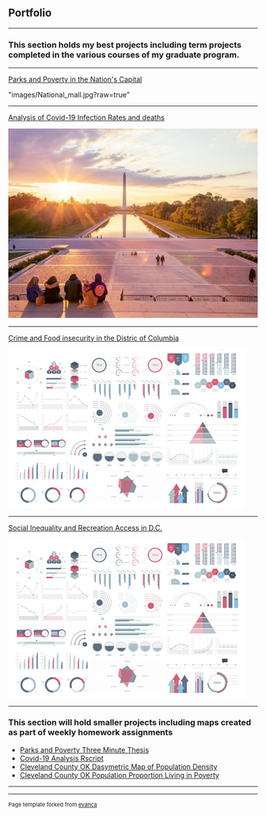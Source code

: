 ## Portfolio

---

### This section holds my best projects including term projects completed in the various courses of my graduate program.  
---

[Parks and Poverty in the Nation's Capital](https://storymaps.arcgis.com/stories/e827df3beaa0481ebdd2ef3233eafd3f)

"images/National_mall.jpg?raw=true" 

---
[Analysis of Covid-19 Infection Rates and deaths](/pdf/Analysis_of_Covid-19_Infection_Rates_and_Deaths_in_the_US.pdf)

<img src="images/National_mall.jpg?raw=true"/>

---

[Crime and Food insecurity in the Distric of Columbia](/pdf/Crime_and_Food_Insecurity_in_the_District_of_Columbia.pdf)

<img src="images/dummy_thumbnail.jpg?raw=true"/>

---
[Social Inequality and Recreation Access in D.C.](/pdf/Social_Inequality_and_Recreation_Access_in_the_Nation’s_Capitol.pdf)

<img src="images/dummy_thumbnail.jpg?raw=true"/>

---

### This section will hold smaller projects including maps created as part of weekly homework assignments

- [Parks and Poverty Three Minute Thesis](https://github.com/MikeNims/GIS_Portfolio/blob/main/Three%20minute%20Thesis%2C%20DC%20Parks.pdf)
- [Covid-19 Analysis Rscript](https://github.com/MikeNims/GIS_Portfolio/blob/main/Covid-19%20Infection%20rates%20and%20deaths%20RScript.R)
- [Cleveland County OK Dasymetric Map of Population Density](https://github.com/MikeNims/GIS_Portfolio/blob/main/Cleveland_County_Dasymetric_map.pdf)
- [Cleveland County OK Population Proportion Living in Poverty](https://github.com/MikeNims/GIS_Portfolio/blob/main/Cleveland_County_Poverty_Levels.pdf)


---




---
<p style="font-size:11px">Page template forked from <a href="https://github.com/evanca/quick-portfolio">evanca</a></p>
<!-- Remove above link if you don't want to attibute -->
